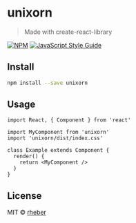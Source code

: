 # unixorn

> Made with create-react-library

[![NPM](https://img.shields.io/npm/v/unixorn.svg)](https://www.npmjs.com/package/unixorn) [![JavaScript Style Guide](https://img.shields.io/badge/code_style-standard-brightgreen.svg)](https://standardjs.com)

## Install

```bash
npm install --save unixorn
```

## Usage

```tsx
import React, { Component } from 'react'

import MyComponent from 'unixorn'
import 'unixorn/dist/index.css'

class Example extends Component {
  render() {
    return <MyComponent />
  }
}
```

## License

MIT © [rheber](https://github.com/rheber)
